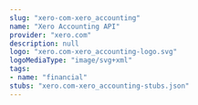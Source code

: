 ```yaml
---
slug: "xero-com-xero_accounting"
name: "Xero Accounting API"
provider: "xero.com"
description: null
logo: "xero.com-xero_accounting-logo.svg"
logoMediaType: "image/svg+xml"
tags:
- name: "financial"
stubs: "xero.com-xero_accounting-stubs.json"
---
```

